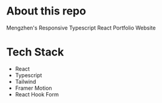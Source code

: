 # About this repo

Mengzhen's Responsive Typescript React Portfolio Website

# Tech Stack

- React
- Typescript
- Tailwind
- Framer Motion
- React Hook Form